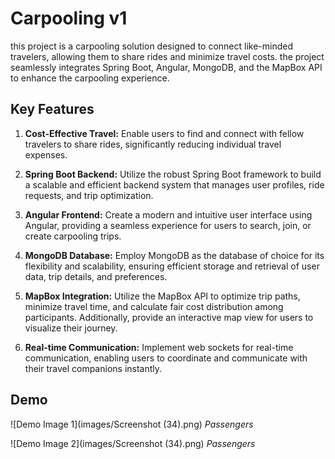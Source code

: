 # Carpooling v1

this project is a carpooling solution designed to connect like-minded travelers, allowing them to share rides and minimize travel costs. the project seamlessly integrates Spring Boot, Angular, MongoDB, and the MapBox API to enhance the carpooling experience.

## Key Features

1. **Cost-Effective Travel:** Enable users to find and connect with fellow travelers to share rides, significantly reducing individual travel expenses.

2. **Spring Boot Backend:** Utilize the robust Spring Boot framework to build a scalable and efficient backend system that manages user profiles, ride requests, and trip optimization.

3. **Angular Frontend:** Create a modern and intuitive user interface using Angular, providing a seamless experience for users to search, join, or create carpooling trips.

4. **MongoDB Database:** Employ MongoDB as the database of choice for its flexibility and scalability, ensuring efficient storage and retrieval of user data, trip details, and preferences.

5. **MapBox Integration:** Utilize the MapBox API to optimize trip paths, minimize travel time, and calculate fair cost distribution among participants. Additionally, provide an interactive map view for users to visualize their journey.

6. **Real-time Communication:** Implement web sockets for real-time communication, enabling users to coordinate and communicate with their travel companions instantly.

## Demo

![Demo Image 1](images/Screenshot (34).png)
*Passengers*

![Demo Image 2](images/Screenshot (34).png)
*Passengers*

